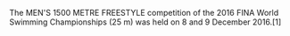 The MEN'S 1500 METRE FREESTYLE competition of the 2016 FINA World Swimming Championships (25 m) was held on 8 and 9 December 2016.[1]
